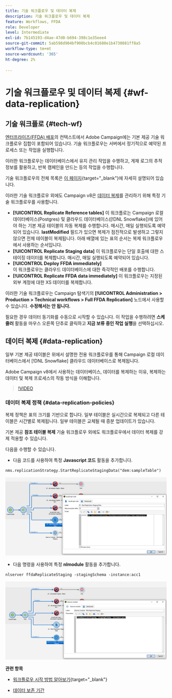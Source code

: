 ```yaml
---
title: 기술 워크플로우 및 데이터 복제
description: 기술 워크플로우 및 데이터 복제
feature: Workflows, FFDA
role: Developer
level: Intermediate
exl-id: 7b145193-d4ae-47d0-b694-398c1e35eee4
source-git-commit: 5ab598d904bf900bcb4c01680e1b4730881ff8a5
workflow-type: tm+mt
source-wordcount: '365'
ht-degree: 2%

---
```


# 기술 워크플로우 및 데이터 복제 {#wf-data-replication}

## 기술 워크플로 {#tech-wf}

[엔터프라이즈(FFDA) 배포](enterprise-deployment.md)의 컨텍스트에서 Adobe Campaign에는 기본 제공 기술 워크플로우 집합이 포함되어 있습니다. 기술 워크플로우는 서버에서 정기적으로 예약된 프로세스 또는 작업을 실행합니다.

이러한 워크플로우는 데이터베이스에서 유지 관리 작업을 수행하고, 게재 로그의 추적 정보를 활용하고, 반복 캠페인을 만드는 등의 작업을 수행합니다.

기술 워크플로우의 전체 목록은 [이 페이지](https://experienceleague.adobe.com/docs/campaign/automation/workflows/introduction/wf-type/technical-workflows.html){target="_blank"}에 자세히 설명되어 있습니다.

이러한 기술 워크플로우 외에도 Campaign v8은 [데이터 복제](#data-replication)를 관리하기 위해 특정 기술 워크플로우를 사용합니다.

* **[!UICONTROL Replicate Reference tables]**
이 워크플로는 Campaign 로컬 데이터베이스(Postgres) 및 클라우드 데이터베이스([!DNL Snowflake])에 있어야 하는 기본 제공 테이블의 자동 복제를 수행합니다. 매시간, 매일 실행되도록 예약되어 있습니다. **lastModified** 필드가 있으면 복제가 점진적으로 발생하고 그렇지 않으면 전체 테이블이 복제됩니다. 아래 배열에 있는 표의 순서는 복제 워크플로우에서 사용하는 순서입니다.
* **[!UICONTROL Replicate Staging data]**
이 워크플로우는 단일 호출에 대한 스테이징 데이터를 복제합니다. 매시간, 매일 실행되도록 예약되어 있습니다.
* **[!UICONTROL Deploy FFDA immediately]**\
  이 워크플로우는 클라우드 데이터베이스에 대한 즉각적인 배포를 수행합니다.
* **[!UICONTROL Replicate FFDA data immediately]**
이 워크플로우는 지정된 외부 계정에 대한 XS 데이터를 복제합니다.

이러한 기술 워크플로우는 Campaign 탐색기의 **[!UICONTROL Administration > Production > Technical workflows > Full FFDA Replication]** 노드에서 사용할 수 있습니다. **수정해서는 안 됩니다.**

필요한 경우 데이터 동기화를 수동으로 시작할 수 있습니다. 이 작업을 수행하려면 **스케줄러** 활동을 마우스 오른쪽 단추로 클릭하고 **지금 보류 중인 작업 실행**&#x200B;을 선택하십시오.

## 데이터 복제 {#data-replication}

일부 기본 제공 테이블은 위에서 설명한 전용 워크플로우를 통해 Campaign 로컬 데이터베이스에서 [!DNL Snowflake] 클라우드 데이터베이스로 복제됩니다.

Adobe Campaign v8에서 사용하는 데이터베이스, 데이터를 복제하는 이유, 복제하는 데이터 및 복제 프로세스의 작동 방식을 이해합니다.

>[!VIDEO](https://video.tv.adobe.com/v/334460?quality=12)


### 데이터 복제 정책 {#data-replication-policies}

복제 정책은 표의 크기를 기반으로 합니다. 일부 테이블은 실시간으로 복제되고 다른 테이블은 시간별로 복제됩니다. 일부 테이블은 교체될 때 증분 업데이트가 있습니다.

기본 제공 **참조 테이블 복제** 기술 워크플로우 외에도 워크플로우에서 데이터 복제를 강제 적용할 수 있습니다.

다음을 수행할 수 있습니다.

* 다음 코드를 사용하여 특정 **Javascript 코드** 활동을 추가합니다.

```
nms.replicationStrategy.StartReplicateStagingData("dem:sampleTable")
```

![](assets/jscode.png)


* 다음 명령을 사용하여 특정 **nlmodule** 활동을 추가합니다.

```
nlserver ffdaReplicateStaging -stagingSchema -instance:acc1
```

![](assets/nlmodule.png)


**관련 항목**

* [워크플로우 시작 방법 알아보기](https://experienceleague.adobe.com/docs/campaign/automation/workflows/introduction/build-a-workflow.html?lang=ko){target="_blank"}

* [데이터 보존 기간](../dev/datamodel-best-practices.md#data-retention)
